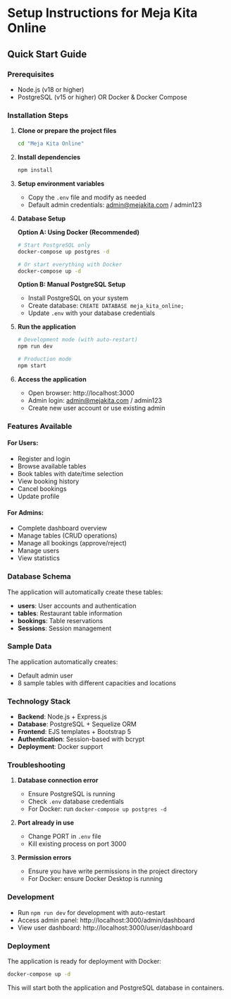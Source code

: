 # Setup Instructions for Meja Kita Online

## Quick Start Guide

### Prerequisites

- Node.js (v18 or higher)
- PostgreSQL (v15 or higher) OR Docker & Docker Compose

### Installation Steps

1. **Clone or prepare the project files**

   ```bash
   cd "Meja Kita Online"
   ```

2. **Install dependencies**

   ```bash
   npm install
   ```

3. **Setup environment variables**

   - Copy the `.env` file and modify as needed
   - Default admin credentials: admin@mejakita.com / admin123

4. **Database Setup**

   **Option A: Using Docker (Recommended)**

   ```bash
   # Start PostgreSQL only
   docker-compose up postgres -d

   # Or start everything with Docker
   docker-compose up -d
   ```

   **Option B: Manual PostgreSQL Setup**

   - Install PostgreSQL on your system
   - Create database: `CREATE DATABASE meja_kita_online;`
   - Update `.env` with your database credentials

5. **Run the application**

   ```bash
   # Development mode (with auto-restart)
   npm run dev

   # Production mode
   npm start
   ```

6. **Access the application**
   - Open browser: http://localhost:3000
   - Admin login: admin@mejakita.com / admin123
   - Create new user account or use existing admin

### Features Available

#### For Users:

- Register and login
- Browse available tables
- Book tables with date/time selection
- View booking history
- Cancel bookings
- Update profile

#### For Admins:

- Complete dashboard overview
- Manage tables (CRUD operations)
- Manage all bookings (approve/reject)
- Manage users
- View statistics

### Database Schema

The application will automatically create these tables:

- **users**: User accounts and authentication
- **tables**: Restaurant table information
- **bookings**: Table reservations
- **Sessions**: Session management

### Sample Data

The application automatically creates:

- Default admin user
- 8 sample tables with different capacities and locations

### Technology Stack

- **Backend**: Node.js + Express.js
- **Database**: PostgreSQL + Sequelize ORM
- **Frontend**: EJS templates + Bootstrap 5
- **Authentication**: Session-based with bcrypt
- **Deployment**: Docker support

### Troubleshooting

1. **Database connection error**

   - Ensure PostgreSQL is running
   - Check `.env` database credentials
   - For Docker: run `docker-compose up postgres -d`

2. **Port already in use**

   - Change PORT in `.env` file
   - Kill existing process on port 3000

3. **Permission errors**
   - Ensure you have write permissions in the project directory
   - For Docker: ensure Docker Desktop is running

### Development

- Run `npm run dev` for development with auto-restart
- Access admin panel: http://localhost:3000/admin/dashboard
- View user dashboard: http://localhost:3000/user/dashboard

### Deployment

The application is ready for deployment with Docker:

```bash
docker-compose up -d
```

This will start both the application and PostgreSQL database in containers.
